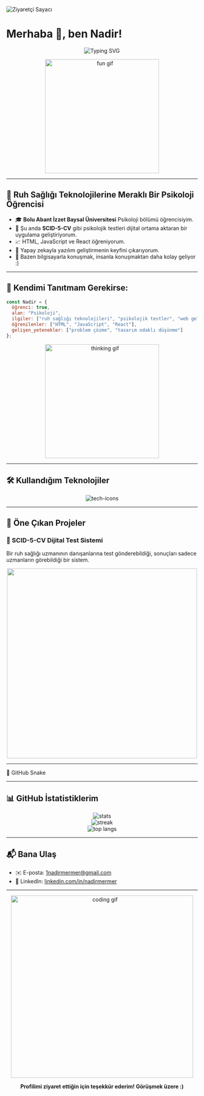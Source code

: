 
![Ziyaretçi Sayacı](https://komarev.com/ghpvc/?username=Nadirmermer&color=blue)

# Merhaba 👋, ben Nadir!

<p align="center">
  <img src="[https://readme-typing-svg.herokuapp.com?font=Fira+Code&weight=600&size=22&pause=1000&color=F794C0&center=true&vCenter=true&width=435&lines=Ruh+sağlığı+ve+teknoloji+meraklısıyım;Psikolojik+testleri+dijitalleştiriyorum;Kod+yazarak+dünyayı+iyileştiriyorum+%f0%9f%8c%9f](https://readme-typing-svg.herokuapp.com?font=Fira+Code&pause=1000&width=435&lines=Psikolog+yaz%C4%B1l%C4%B1mc%C4%B1+(%C5%9F%C3%BCpheli);Yapay+zeka+olmasa+ne+bok+yerdik+la)](https://git.io/typing-svg)" alt="Typing SVG" />
</p>

<p align="center">
  <img src="https://media.giphy.com/media/3o7TKU8RvQuomFfUUU/giphy.gif" width="300" alt="fun gif"/>
</p>

---

## 🧠 Ruh Sağlığı Teknolojilerine Meraklı Bir Psikoloji Öğrencisi

- 🎓 **Bolu Abant İzzet Baysal Üniversitesi** Psikoloji bölümü öğrencisiyim.
- 🚀 Şu anda **SCID-5-CV** gibi psikolojik testleri dijital ortama aktaran bir uygulama geliştiriyorum.
- 📈 HTML, JavaScript ve React öğreniyorum.
- 🤖 Yapay zekayla yazılım geliştirmenin keyfini çıkarıyorum.
- 🧐 Bazen bilgisayarla konuşmak, insanla konuşmaktan daha kolay geliyor :)

---

## 🎨 Kendimi Tanıtmam Gerekirse:

```javascript
const Nadir = {
  öğrenci: true,
  alan: "Psikoloji",
  ilgiler: ["ruh sağlığı teknolojileri", "psikolojik testler", "web geliştirme"],
  öğrenilenler: ["HTML", "JavaScript", "React"],
  gelişen_yetenekler: ["problem çözme", "tasarım odaklı düşünme"]
};
```

<p align="center">
  <img src="https://media.giphy.com/media/26ufdipQqU2lhNA4g/giphy.gif" width="300" alt="thinking gif"/>
</p>

---

## 🛠️ Kullandığım Teknolojiler

<p align="center">
  <img src="https://skillicons.dev/icons?i=html,css,js,react,firebase,git,github,vscode" alt="tech-icons" />
</p>

---

## 📁 Öne Çıkan Projeler

### 🧩 SCID-5-CV Dijital Test Sistemi
Bir ruh sağlığı uzmanının danışanlarına test gönderebildiği, sonuçları sadece uzmanların görebildiği bir sistem.

<p align="center">
  <img src="https://user-images.githubusercontent.com/placeholder/scid5-project-demo.gif" width="500"/>
</p>

---



🐍 GitHub Snake

---

## 📊 GitHub İstatistiklerim

<p align="center">
  <img src="https://github-readme-stats.vercel.app/api?username=Nadirmermer&show_icons=true&theme=radical" alt="stats" />
  <br/>
  <img src="https://streak-stats.demolab.com/?user=Nadirmermer&theme=radical" alt="streak" />
  <br/>
  <img src="https://github-readme-stats.vercel.app/api/top-langs/?username=Nadirmermer&layout=compact&theme=radical" alt="top langs" />
</p>

---

## 📬 Bana Ulaş

- ✉️ E-posta: 1nadirmermer@gmail.com
- 💼 LinkedIn: [linkedin.com/in/nadirmermer](https://linkedin.com/in/nadirmermer)



---

<p align="center">
  <img src="https://media.giphy.com/media/qgQUggAC3Pfv687qPC/giphy.gif" width="480" alt="coding gif">
</p>

<p align="center">
  <b>Profilimi ziyaret ettiğin için teşekkür ederim! Görüşmek üzere :)</b>
</p>

